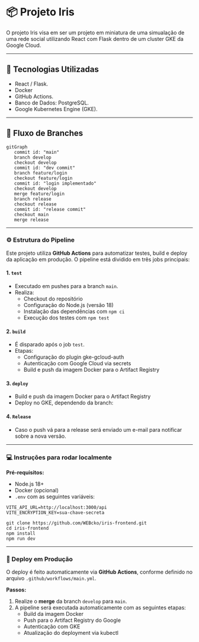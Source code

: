 # 📦 Projeto Iris

O projeto Iris visa em ser um projeto em miniatura de uma simualação de uma rede social utilizando React com Flask dentro de um cluster GKE da Google Cloud.

---

## 🚀 Tecnologias Utilizadas

- React / Flask.
- Docker
- GitHub Actions.
- Banco de Dados: PostgreSQL.
- Google Kubernetes Engine (GKE).

---

## 🌱 Fluxo de Branches

```mermaid
gitGraph
   commit id: "main"
   branch develop
   checkout develop
   commit id: "dev commit"
   branch feature/login
   checkout feature/login
   commit id: "login implementado"
   checkout develop
   merge feature/login
   branch release
   checkout release
   commit id: "release commit"
   checkout main
   merge release
```
---

### ⚙️ Estrutura do Pipeline

Este projeto utiliza **GitHub Actions** para automatizar testes, build e deploy da aplicação em produção. O pipeline está dividido em três jobs principais:

#### 1. `test`
- Executado em pushes para a branch `main`.
- Realiza:
  - Checkout do repositório
  - Configuração do Node.js (versão 18)
  - Instalação das dependências com `npm ci`
  - Execução dos testes com `npm test`

#### 2. `build`
- É disparado após o job `test`.
- Etapas:
  - Configuração do plugin gke-gcloud-auth
  - Autenticação com Google Cloud via secrets
  - Build e push da imagem Docker para o Artifact Registry

#### 3. `deploy`
- Build e push da imagem Docker para o Artifact Registry
- Deploy no GKE, dependendo da branch:

#### 4. `Release`
- Caso o push vá para a release será enviado um e-mail para notificar sobre a nova versão. 

---

### 💻 Instruções para rodar localmente

**Pré-requisitos:**
- Node.js 18+
- Docker (opcional)
- `.env` com as seguintes variáveis:

```env
VITE_API_URL=http://localhost:3000/api
VITE_ENCRYPTION_KEY=sua-chave-secreta
```

``` 
git clone https://github.com/WEBcko/iris-frontend.git
cd iris-frontend
npm install
npm run dev
```

---

### 🚢 Deploy em Produção

O deploy é feito automaticamente via **GitHub Actions**, conforme definido no arquivo `.github/workflows/main.yml`.

**Passos:**

1. Realize o **merge** da branch `develop` para `main`.
2. A pipeline será executada automaticamente com as seguintes etapas:
   -  Build da imagem Docker
   -  Push para o Artifact Registry do Google
   -  Autenticação com GKE
   -  Atualização do deployment via kubectl
